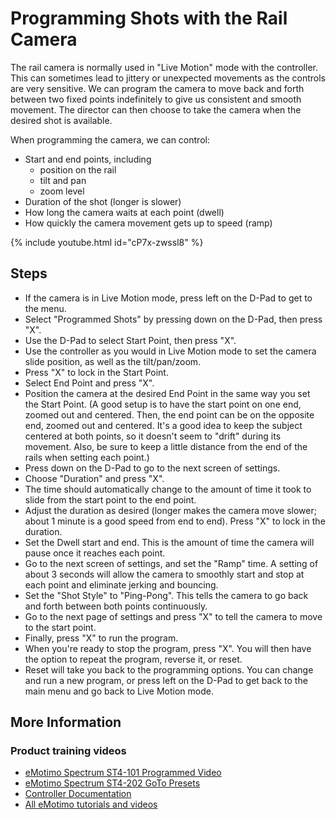 # Programming Shots with the Rail Camera

The rail camera is normally used in "Live Motion" mode with the controller. This can sometimes lead to jittery
or unexpected movements as the controls are very sensitive. We can program the camera to move back and forth
between two fixed points indefinitely to give us consistent and smooth movement. The director can then choose
to take the camera when the desired shot is available.

When programming the camera, we can control:
* Start and end points, including
    * position on the rail
    * tilt and pan
    * zoom level
* Duration of the shot (longer is slower)
* How long the camera waits at each point (dwell)
* How quickly the camera movement gets up to speed (ramp)

{% include youtube.html id="cP7x-zwssl8" %}

## Steps

* If the camera is in Live Motion mode, press left on the D-Pad to get to the menu.
* Select "Programmed Shots" by pressing down on the D-Pad, then press "X".
* Use the D-Pad to select Start Point, then press "X".
* Use the controller as you would in Live Motion mode to set the camera slide position, as well as the tilt/pan/zoom.
* Press "X" to lock in the Start Point.
* Select End Point and press "X".
* Position the camera at the desired End Point in the same way you set the Start Point. (A good setup is to have the start point on one end, zoomed out and centered. Then, the end point can be on the opposite end, zoomed out and centered. It's a good idea to keep the subject centered at both points, so it doesn't seem to "drift" during its movement. Also, be sure to keep a little distance from the end of the rails when setting each point.)
* Press down on the D-Pad to go to the next screen of settings.
* Choose "Duration" and press "X".
* The time should automatically change to the amount of time it took to slide from the start point to the end point.
* Adjust the duration as desired (longer makes the camera move slower; about 1 minute is a good speed from end to end). Press "X" to lock in the duration.
* Set the Dwell start and end. This is the amount of time the camera will pause once it reaches each point.
* Go to the next screen of settings, and set the "Ramp" time. A setting of about 3 seconds will allow the camera to smoothly start and stop at each point and eliminate jerking and bouncing.
* Set the "Shot Style" to "Ping-Pong". This tells the camera to go back and forth between both points continuously.
* Go to the next page of settings and press "X" to tell the camera to move to the start point.
* Finally, press "X" to run the program.
* When you're ready to stop the program, press "X". You will then have the option to repeat the program, reverse it, or reset.
* Reset will take you back to the programming options. You can change and run a new program, or press left on the D-Pad to get back to the main menu and go back to Live Motion mode.

## More Information

### Product training videos
* [eMotimo Spectrum ST4-101 Programmed Video](https://support.emotimo.com/hc/en-us/articles/115002967126-eMotimo-Spectrum-ST4-101-Programmed-Video)
* [eMotimo Spectrum ST4-202 GoTo Presets](https://support.emotimo.com/hc/en-us/articles/115002967046-eMotimo-Spectrum-ST4-202-GoTo-Presets)
* [Controller Documentation](https://support.emotimo.com/hc/en-us/articles/115002966826-eMotimo-ST4-106-Wireless-Gaming-Controller)
* [All eMotimo tutorials and videos](https://support.emotimo.com/hc/en-us/sections/201734856-Tutorials-and-Videos)
